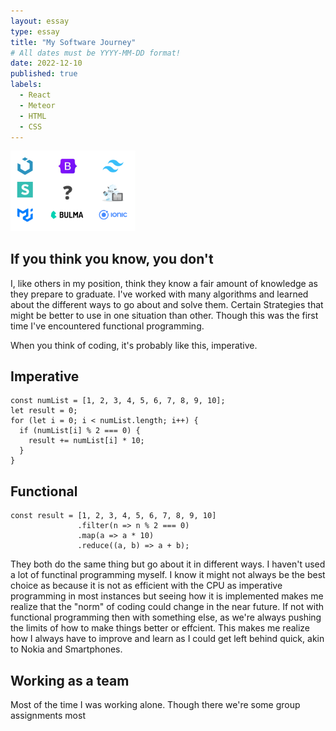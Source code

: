 ```yaml
---
layout: essay
type: essay
title: "My Software Journey"
# All dates must be YYYY-MM-DD format!
date: 2022-12-10
published: true
labels:
  - React
  - Meteor
  - HTML
  - CSS
---
```

<img width="200px" class="rounded float-start pe-4" src="../img/frameworks/frameworks.png">

## If you think you know, you don't

I, like others in my position, think they know a fair amount of knowledge as they prepare to graduate.  I've worked with many algorithms and learned about the different ways to go about and solve them.  Certain Strategies that might be better to use in one situation than other.  Though this was the first time I've encountered functional programming.

When you think of coding, it's probably like this, imperative.

## Imperative
```
const numList = [1, 2, 3, 4, 5, 6, 7, 8, 9, 10];
let result = 0;
for (let i = 0; i < numList.length; i++) {
  if (numList[i] % 2 === 0) {
    result += numList[i] * 10;
  }
}
```
## Functional
```
const result = [1, 2, 3, 4, 5, 6, 7, 8, 9, 10]
               .filter(n => n % 2 === 0)
               .map(a => a * 10)
               .reduce((a, b) => a + b);
```
They both do the same thing but go about it in different ways.  I haven't used a lot of functinal programming myself.  I know it might not always be the best choice as because it is not as efficient with the CPU as imperative programming in most instances but seeing how it is implemented makes me realize that the "norm" of coding could change in the near future.  If not with functional programming then with something else, as we're always pushing the limits of how to make things better or effcient.  This makes me realize how I always have to improve and learn as I could get left behind quick, akin to Nokia and Smartphones.
  
 ## Working as a team
 Most of the time I was working alone.  Though there we're some group assignments most 
